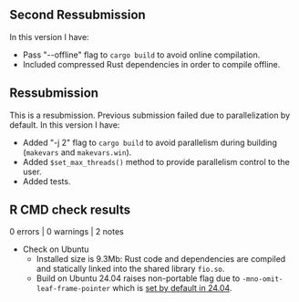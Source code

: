 ## Second Ressubmission

In this version I have:
 
* Pass "--offline" flag to `cargo build` to avoid online compilation.
* Included compressed Rust dependencies in order to compile offline.

## Ressubmission

This is a resubmission. Previous submission failed due to parallelization by default.
In this version I have:
 
* Added "-j 2" flag to `cargo build` to avoid parallelism during building (`makevars` and `makevars.win`).
* Added `$set_max_threads()` method to provide parallelism control to the user.
* Added tests.

## R CMD check results

0 errors | 0 warnings | 2 notes

* Check on Ubuntu
  - Installed size is 9.3Mb: Rust code and dependencies are compiled and statically linked into the shared library `fio.so`.
  - Build on Ubuntu 24.04 raises non-portable flag due to `-mno-omit-leaf-frame-pointer` which is [set by default in 24.04](https://ubuntu.com/blog/ubuntu-performance-engineering-with-frame-pointers-by-default).
